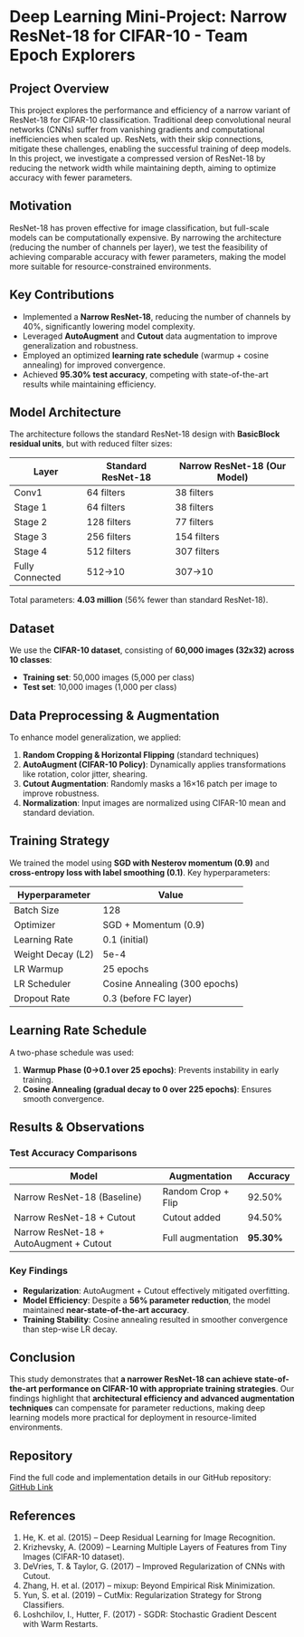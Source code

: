 # Deep Learning Mini-Project: Narrow ResNet-18 for CIFAR-10 - Team Epoch Explorers

## Project Overview
This project explores the performance and efficiency of a narrow variant of ResNet-18 for CIFAR-10 classification. Traditional deep convolutional neural networks (CNNs) suffer from vanishing gradients and computational inefficiencies when scaled up. ResNets, with their skip connections, mitigate these challenges, enabling the successful training of deep models. In this project, we investigate a compressed version of ResNet-18 by reducing the network width while maintaining depth, aiming to optimize accuracy with fewer parameters.

## Motivation
ResNet-18 has proven effective for image classification, but full-scale models can be computationally expensive. By narrowing the architecture (reducing the number of channels per layer), we test the feasibility of achieving comparable accuracy with fewer parameters, making the model more suitable for resource-constrained environments.

## Key Contributions
- Implemented a **Narrow ResNet-18**, reducing the number of channels by 40%, significantly lowering model complexity.
- Leveraged **AutoAugment** and **Cutout** data augmentation to improve generalization and robustness.
- Employed an optimized **learning rate schedule** (warmup + cosine annealing) for improved convergence.
- Achieved **95.30% test accuracy**, competing with state-of-the-art results while maintaining efficiency.

## Model Architecture
The architecture follows the standard ResNet-18 design with **BasicBlock residual units**, but with reduced filter sizes:

| Layer | Standard ResNet-18 | Narrow ResNet-18 (Our Model) |
|--------|----------------------|-----------------------------|
| Conv1  | 64 filters           | 38 filters                  |
| Stage 1| 64 filters           | 38 filters                  |
| Stage 2| 128 filters          | 77 filters                  |
| Stage 3| 256 filters          | 154 filters                 |
| Stage 4| 512 filters          | 307 filters                 |
| Fully Connected | 512→10    | 307→10                      |

Total parameters: **4.03 million** (56% fewer than standard ResNet-18).

## Dataset
We use the **CIFAR-10 dataset**, consisting of **60,000 images (32x32) across 10 classes**:
- **Training set**: 50,000 images (5,000 per class)
- **Test set**: 10,000 images (1,000 per class)

## Data Preprocessing & Augmentation
To enhance model generalization, we applied:
1. **Random Cropping & Horizontal Flipping** (standard techniques)
2. **AutoAugment (CIFAR-10 Policy)**: Dynamically applies transformations like rotation, color jitter, shearing.
3. **Cutout Augmentation**: Randomly masks a 16×16 patch per image to improve robustness.
4. **Normalization**: Input images are normalized using CIFAR-10 mean and standard deviation.

## Training Strategy
We trained the model using **SGD with Nesterov momentum (0.9)** and **cross-entropy loss with label smoothing (0.1)**. Key hyperparameters:

| Hyperparameter        | Value                |
|----------------------|---------------------|
| Batch Size          | 128                 |
| Optimizer          | SGD + Momentum (0.9) |
| Learning Rate      | 0.1 (initial)        |
| Weight Decay (L2)  | 5e-4                 |
| LR Warmup          | 25 epochs           |
| LR Scheduler       | Cosine Annealing (300 epochs) |
| Dropout Rate       | 0.3 (before FC layer) |

## Learning Rate Schedule
A two-phase schedule was used:
1. **Warmup Phase (0→0.1 over 25 epochs)**: Prevents instability in early training.
2. **Cosine Annealing (gradual decay to 0 over 225 epochs)**: Ensures smooth convergence.

## Results & Observations
### Test Accuracy Comparisons
| Model | Augmentation | Accuracy |
|-------------|-------------------|-----------|
| Narrow ResNet-18 (Baseline) | Random Crop + Flip | 92.50% |
| Narrow ResNet-18 + Cutout | Cutout added | 94.50% |
| Narrow ResNet-18 + AutoAugment + Cutout | Full augmentation | **95.30%** |

### Key Findings
- **Regularization**: AutoAugment + Cutout effectively mitigated overfitting.
- **Model Efficiency**: Despite a **56% parameter reduction**, the model maintained **near-state-of-the-art accuracy**.
- **Training Stability**: Cosine annealing resulted in smoother convergence than step-wise LR decay.

## Conclusion
This study demonstrates that **a narrower ResNet-18 can achieve state-of-the-art performance on CIFAR-10 with appropriate training strategies**. Our findings highlight that **architectural efficiency and advanced augmentation techniques** can compensate for parameter reductions, making deep learning models more practical for deployment in resource-limited environments.

## Repository
Find the full code and implementation details in our GitHub repository:
[GitHub Link](https://github.com/Rudra-Patil/ECE-GY-9143-ResNet-CIFAR10)

## References
1. He, K. et al. (2015) – Deep Residual Learning for Image Recognition.
2. Krizhevsky, A. (2009) – Learning Multiple Layers of Features from Tiny Images (CIFAR-10 dataset).
3. DeVries, T. & Taylor, G. (2017) – Improved Regularization of CNNs with Cutout.
4. Zhang, H. et al. (2017) – mixup: Beyond Empirical Risk Minimization.
5. Yun, S. et al. (2019) – CutMix: Regularization Strategy for Strong Classifiers.
6. Loshchilov, I., Hutter, F. (2017) - SGDR: Stochastic Gradient Descent with Warm Restarts.
